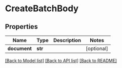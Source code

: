 # CreateBatchBody

## Properties
Name | Type | Description | Notes
------------ | ------------- | ------------- | -------------
**document** | **str** |  | [optional] 

[[Back to Model list]](../README.md#documentation-for-models) [[Back to API list]](../README.md#documentation-for-api-endpoints) [[Back to README]](../README.md)

